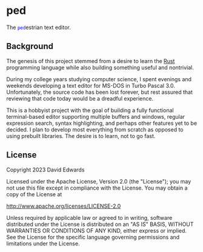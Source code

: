 # ped

The <code style="color : blue">ped</code>estrian text editor.

## Background

The genesis of this project stemmed from a desire to learn the [Rust](https://www.rust-lang.org/) programming language while also building something useful and nontrivial.

During my college years studying computer science, I spent evenings and weekends developing a text editor for MS-DOS in Turbo Pascal 3.0. Unfortunately, the source code has been lost forever, but rest assured that reviewing that code today would be a dreadful experience.

This is a hobbyist project with the goal of building a fully functional terminal-based editor supporting multiple buffers and windows, regular expression search, syntax highlighting, and perhaps other features yet to be decided. I plan to develop most everything from scratch as opposed to using prebuilt libraries. The desire is to learn, not to go fast.

## License

Copyright 2023 David Edwards

Licensed under the Apache License, Version 2.0 (the "License"); you may not use this file except in compliance with the License. You may obtain a copy of the License at

<http://www.apache.org/licenses/LICENSE-2.0>

Unless required by applicable law or agreed to in writing, software distributed under the License is distributed on an "AS IS" BASIS, WITHOUT WARRANTIES OR CONDITIONS OF ANY KIND, either express or implied. See the License for the specific language governing permissions and limitations under the License.
